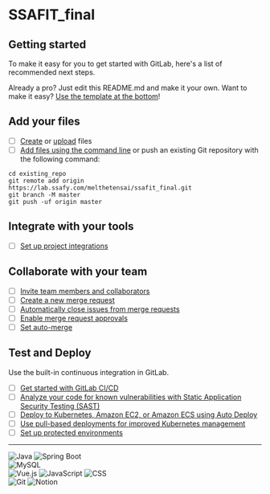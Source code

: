 # SSAFIT_final



## Getting started

To make it easy for you to get started with GitLab, here's a list of recommended next steps.

Already a pro? Just edit this README.md and make it your own. Want to make it easy? [Use the template at the bottom](#editing-this-readme)!

## Add your files

- [ ] [Create](https://docs.gitlab.com/ee/user/project/repository/web_editor.html#create-a-file) or [upload](https://docs.gitlab.com/ee/user/project/repository/web_editor.html#upload-a-file) files
- [ ] [Add files using the command line](https://docs.gitlab.com/ee/gitlab-basics/add-file.html#add-a-file-using-the-command-line) or push an existing Git repository with the following command:

```
cd existing_repo
git remote add origin https://lab.ssafy.com/melthetensai/ssafit_final.git
git branch -M master
git push -uf origin master
```

## Integrate with your tools

- [ ] [Set up project integrations](https://lab.ssafy.com/melthetensai/ssafit_final/-/settings/integrations)

## Collaborate with your team

- [ ] [Invite team members and collaborators](https://docs.gitlab.com/ee/user/project/members/)
- [ ] [Create a new merge request](https://docs.gitlab.com/ee/user/project/merge_requests/creating_merge_requests.html)
- [ ] [Automatically close issues from merge requests](https://docs.gitlab.com/ee/user/project/issues/managing_issues.html#closing-issues-automatically)
- [ ] [Enable merge request approvals](https://docs.gitlab.com/ee/user/project/merge_requests/approvals/)
- [ ] [Set auto-merge](https://docs.gitlab.com/ee/user/project/merge_requests/merge_when_pipeline_succeeds.html)

## Test and Deploy

Use the built-in continuous integration in GitLab.

- [ ] [Get started with GitLab CI/CD](https://docs.gitlab.com/ee/ci/quick_start/index.html)
- [ ] [Analyze your code for known vulnerabilities with Static Application Security Testing (SAST)](https://docs.gitlab.com/ee/user/application_security/sast/)
- [ ] [Deploy to Kubernetes, Amazon EC2, or Amazon ECS using Auto Deploy](https://docs.gitlab.com/ee/topics/autodevops/requirements.html)
- [ ] [Use pull-based deployments for improved Kubernetes management](https://docs.gitlab.com/ee/user/clusters/agent/)
- [ ] [Set up protected environments](https://docs.gitlab.com/ee/ci/environments/protected_environments.html)

***

![Java](https://img.shields.io/badge/Java-000000?style=flat-square&logo=openjdk&logoColor=white)
![Spring Boot](https://img.shields.io/badge/Spring_Boot-6DB33F?style=flat-square&logo=spring-boot&logoColor=white)<br>
![MySQL](https://img.shields.io/badge/MySQL-4479A1?style=flat-square&logo=mysql&logoColor=white)<br>
![Vue.js](https://img.shields.io/badge/Vue.js-4FC08D?style=flat-square&logo=vue.js&logoColor=white)
![JavaScript](https://img.shields.io/badge/JavaScript-F7DF1E?style=flat-)
![CSS](https://img.shields.io/badge/CSS-1572B6?style=flat-square&logo=css3&logoColor=white)<br>
![Git](https://img.shields.io/badge/Git-F05032?style=flat-square&logo=git&logoColor=white) 
![Notion](https://img.shields.io/badge/Notion-000000?style=flat-square&logo=notion&logoColor=white)<br>

